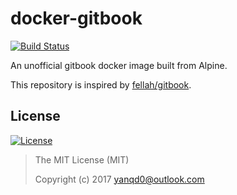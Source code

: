 # docker-gitbook

[![Build Status](https://travis-ci.org/yanqd0/docker-gitbook.svg?branch=master)](https://travis-ci.org/yanqd0/docker-gitbook)

An unofficial gitbook docker image built from Alpine.

This repository is inspired by [fellah/gitbook](https://hub.docker.com/r/fellah/gitbook/~/dockerfile/).

## License

[![License](https://img.shields.io/github/license/yanqd0/docker-gitbook.svg)](LICENSE)

> The MIT License (MIT)
>
> Copyright (c) 2017 yanqd0@outlook.com
